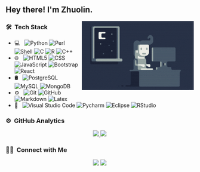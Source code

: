 <h2>Hey there! I'm Zhuolin.</h2>

<img alt="Night Coding" src="./assets/Night-Coding.gif" align="right"/>

### 🛠 &nbsp;Tech Stack

- 💻 &nbsp;
  ![Python](https://img.shields.io/badge/-Python-333333?style=flat&logo=python&logoColor=3776AB)
  ![Perl](https://img.shields.io/badge/-Perl-333333?style=flat&logo=perl&logoColor=39457E)
  ![Shell](https://img.shields.io/badge/-Shell-333333?style=flat&logo=linux&logoColor=FCC624)
  ![C](https://img.shields.io/badge/-C-333333?style=flat&logo=C&logoColor=A8B9CC)
  ![R](https://img.shields.io/badge/-R-333333?style=flat&logo=R&logoColor=276DC3)
  ![C++](https://img.shields.io/badge/-C++-333333?style=flat&logo=C%2B%2B&logoColor=00599C)
- 🌐 &nbsp;
  ![HTML5](https://img.shields.io/badge/-HTML5-333333?style=flat&logo=HTML5)
  ![CSS](https://img.shields.io/badge/-CSS-333333?style=flat&logo=CSS3&logoColor=1572B6)
  ![JavaScript](https://img.shields.io/badge/-JavaScript-333333?style=flat&logo=javascript)
  ![Bootstrap](https://img.shields.io/badge/-Bootstrap-333333?style=flat&logo=bootstrap&logoColor=563D7C)
  <!-- ![Node.js](https://img.shields.io/badge/-Node.js-333333?style=flat&logo=node.js) -->
  ![React](https://img.shields.io/badge/-React-333333?style=flat&logo=react)
- 🛢 &nbsp;
  ![PostgreSQL](https://img.shields.io/badge/-PostgreSQL-333333?style=flat&logo=PostgreSQL)
  ![MySQL](https://img.shields.io/badge/-MySQL-333333?style=flat&logo=mysql)
  ![MongoDB](https://img.shields.io/badge/-MongoDB-333333?style=flat&logo=mongodb)
- ⚙️ &nbsp;
  ![Git](https://img.shields.io/badge/-Git-333333?style=flat&logo=git)
  ![GitHub](https://img.shields.io/badge/-GitHub-333333?style=flat&logo=github)
  ![Markdown](https://img.shields.io/badge/-Markdown-333333?style=flat&logo=markdown)
  ![Latex](https://img.shields.io/badge/-Latex-333333?style=flat&logo=latex&logoColor=008080)
- 🔧 &nbsp;
  ![Visual Studio Code](https://img.shields.io/badge/-Visual%20Studio%20Code-333333?style=flat&logo=visual-studio-code&logoColor=007ACC)
  ![Pycharm](https://img.shields.io/badge/-Pycharm-333333?style=flat&logo=Pycharm)
  ![Eclipse](https://img.shields.io/badge/-Eclipse-333333?style=flat&logo=eclipse-ide&logoColor=2C2255)
  ![RStudio](https://img.shields.io/badge/-RStudio-333333?style=flat&logo=rstudio)

### ⚙️ &nbsp;GitHub Analytics

<p align="center">
<a href="https://github.com/ZL-Li">
  <img height="180em" src="https://github-readme-stats-eight-theta.vercel.app/api?username=ZL-Li&show_icons=true&theme=algolia&include_all_commits=true&count_private=true"/>
  <img height="180em" src="https://github-readme-stats-eight-theta.vercel.app/api/top-langs/?username=ZL-Li&layout=compact&langs_count=8&theme=algolia"/>
</a>
</p>

### 🤝🏻 &nbsp;Connect with Me

<p align="center">
<a href="lzlscx@gmail.com"><img src="https://img.shields.io/badge/-lzlscx@outlook.com-0078D4?style=flat&logo=microsoft-outlook&logoColor=white"/></a>
<a href="lzlscx@gmail.com"><img src="https://img.shields.io/badge/-lzlscx@gmail.com-D14836?style=flat&logo=Gmail&logoColor=white"/></a>
</p>